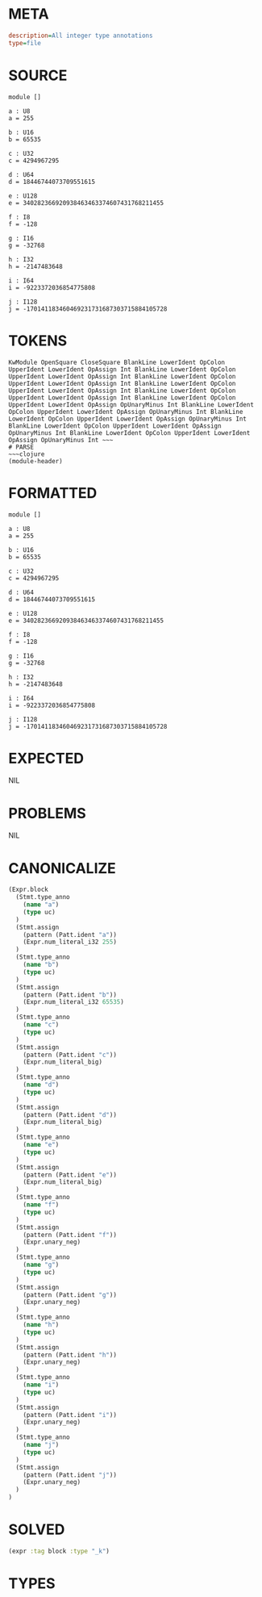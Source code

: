 # META
~~~ini
description=All integer type annotations
type=file
~~~
# SOURCE
~~~roc
module []

a : U8
a = 255

b : U16
b = 65535

c : U32
c = 4294967295

d : U64
d = 18446744073709551615

e : U128
e = 340282366920938463463374607431768211455

f : I8
f = -128

g : I16
g = -32768

h : I32
h = -2147483648

i : I64
i = -9223372036854775808

j : I128
j = -170141183460469231731687303715884105728
~~~
# TOKENS
~~~text
KwModule OpenSquare CloseSquare BlankLine LowerIdent OpColon UpperIdent LowerIdent OpAssign Int BlankLine LowerIdent OpColon UpperIdent LowerIdent OpAssign Int BlankLine LowerIdent OpColon UpperIdent LowerIdent OpAssign Int BlankLine LowerIdent OpColon UpperIdent LowerIdent OpAssign Int BlankLine LowerIdent OpColon UpperIdent LowerIdent OpAssign Int BlankLine LowerIdent OpColon UpperIdent LowerIdent OpAssign OpUnaryMinus Int BlankLine LowerIdent OpColon UpperIdent LowerIdent OpAssign OpUnaryMinus Int BlankLine LowerIdent OpColon UpperIdent LowerIdent OpAssign OpUnaryMinus Int BlankLine LowerIdent OpColon UpperIdent LowerIdent OpAssign OpUnaryMinus Int BlankLine LowerIdent OpColon UpperIdent LowerIdent OpAssign OpUnaryMinus Int ~~~
# PARSE
~~~clojure
(module-header)
~~~
# FORMATTED
~~~roc
module []

a : U8
a = 255

b : U16
b = 65535

c : U32
c = 4294967295

d : U64
d = 18446744073709551615

e : U128
e = 340282366920938463463374607431768211455

f : I8
f = -128

g : I16
g = -32768

h : I32
h = -2147483648

i : I64
i = -9223372036854775808

j : I128
j = -170141183460469231731687303715884105728
~~~
# EXPECTED
NIL
# PROBLEMS
NIL
# CANONICALIZE
~~~clojure
(Expr.block
  (Stmt.type_anno
    (name "a")
    (type uc)
  )
  (Stmt.assign
    (pattern (Patt.ident "a"))
    (Expr.num_literal_i32 255)
  )
  (Stmt.type_anno
    (name "b")
    (type uc)
  )
  (Stmt.assign
    (pattern (Patt.ident "b"))
    (Expr.num_literal_i32 65535)
  )
  (Stmt.type_anno
    (name "c")
    (type uc)
  )
  (Stmt.assign
    (pattern (Patt.ident "c"))
    (Expr.num_literal_big)
  )
  (Stmt.type_anno
    (name "d")
    (type uc)
  )
  (Stmt.assign
    (pattern (Patt.ident "d"))
    (Expr.num_literal_big)
  )
  (Stmt.type_anno
    (name "e")
    (type uc)
  )
  (Stmt.assign
    (pattern (Patt.ident "e"))
    (Expr.num_literal_big)
  )
  (Stmt.type_anno
    (name "f")
    (type uc)
  )
  (Stmt.assign
    (pattern (Patt.ident "f"))
    (Expr.unary_neg)
  )
  (Stmt.type_anno
    (name "g")
    (type uc)
  )
  (Stmt.assign
    (pattern (Patt.ident "g"))
    (Expr.unary_neg)
  )
  (Stmt.type_anno
    (name "h")
    (type uc)
  )
  (Stmt.assign
    (pattern (Patt.ident "h"))
    (Expr.unary_neg)
  )
  (Stmt.type_anno
    (name "i")
    (type uc)
  )
  (Stmt.assign
    (pattern (Patt.ident "i"))
    (Expr.unary_neg)
  )
  (Stmt.type_anno
    (name "j")
    (type uc)
  )
  (Stmt.assign
    (pattern (Patt.ident "j"))
    (Expr.unary_neg)
  )
)
~~~
# SOLVED
~~~clojure
(expr :tag block :type "_k")
~~~
# TYPES
~~~roc
~~~
